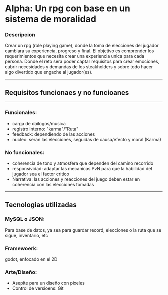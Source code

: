 # Alpha: Un rpg con base en un sistema de moralidad
### Descripcion
Crear un rpg (role playing game), donde la toma de elecciones del jugador cambiara su experiencia, progreso y final.
El objetivo es comprender los requerimientos que necesita crear una experiencia unica para cada persona. Donde el reto sera poder captar requisitos para 
crear emociones, cubrir necesidades y demandas de los steakholders y sobre todo hacer algo divertido que engache al jugador(es).

______________________________________________________________________________________________________________________________________________________________
## Requisitos funcionaes y no funcioanes
___________
### Funcionales:
- carga de dailogos/musica
- registro interno: "karma"/"Ruta"
- feedback: dependiendo de las acciones
- nucleo: seran las elecciones, seguidas de causa/efecto y moral (Karma)

### No funcionales: 
- coherencia de tono y atmosfera que dependen del camino recorrido
- responsividad: adaptar las mecanicas PvN para que la habilidad del jugador sea el factor critico
- Narrativa: las acciones y reacciones del juego deben estar en coherencia con las elecciones tomadas


______________________________________________________________________________________________________________________________________________________________

## Tecnologias utilizadas
### MySQL o JSON: 
Para base de datos, ya sea para guardar record, elecciones o la ruta que se sigue, inventario, etc
### Framewoerk: 
godot, enfocado en el 2D
### Arte/Diseño:
- Asepite para un diseño con pixeles
- Control de versioens: Git
